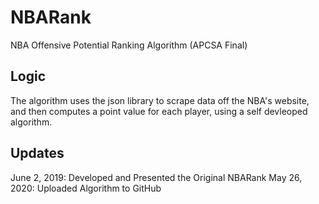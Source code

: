 # NBARank
NBA Offensive Potential Ranking Algorithm (APCSA Final)

## Logic
The algorithm uses the json library to scrape data off the NBA's website, and then computes a point value for each player, using a self devleoped algorithm. 

## Updates
June 2, 2019: Developed and Presented the Original NBARank
May 26, 2020: Uploaded Algorithm to GitHub
